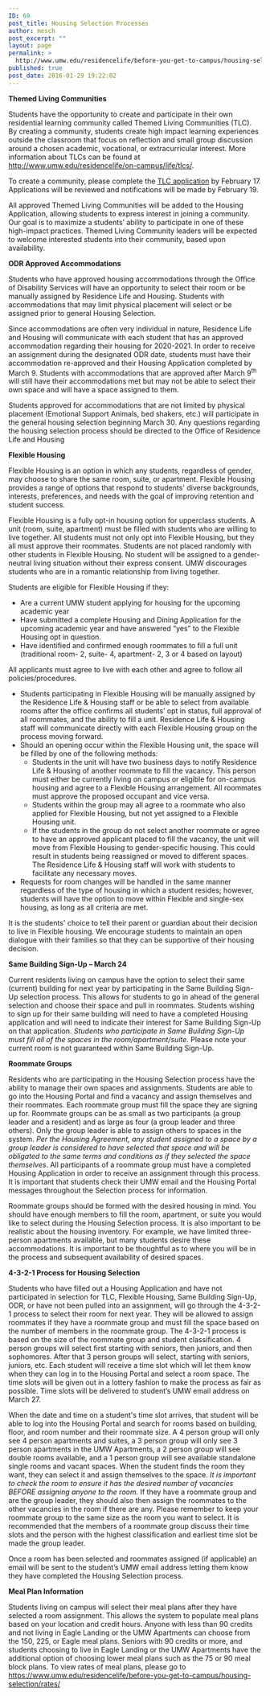 ```yaml
---
ID: 69
post_title: Housing Selection Processes
author: mesch
post_excerpt: ""
layout: page
permalink: >
  http://www.umw.edu/residencelife/before-you-get-to-campus/housing-selection/processes/
published: true
post_date: 2016-01-29 19:22:02
---
```

<strong>Themed Living Communities</strong>

Students have the opportunity to create and participate in their own residential learning community called Themed Living Communities (TLC). By creating a community, students create high impact learning experiences outside the classroom that focus on reflection and small group discussion around a chosen academic, vocational, or extracurricular interest. More information about TLCs can be found at <a href="http://www.umw.edu/residencelife/on-campus/life/tlcs/">http://www.umw.edu/residencelife/on-campus/life/tlcs/</a>.

To create a community, please complete the <a href="https://umw.presence.io/form/2020-2021-themed-living-community-tlc-application">TLC application</a> by February 17. Applications will be reviewed and notifications will be made by February 19.

All approved Themed Living Communities will be added to the Housing Application, allowing students to express interest in joining a community. Our goal is to maximize a students’ ability to participate in one of these high-impact practices. Themed Living Community leaders will be expected to welcome interested students into their community, based upon availability.

<strong>ODR Approved Accommodations</strong>

Students who have approved housing accommodations through the Office of Disability Services will have an opportunity to select their room or be manually assigned by Residence Life and Housing. Students with accommodations that may limit physical placement will select or be assigned prior to general Housing Selection.

Since accommodations are often very individual in nature, Residence Life and Housing will communicate with each student that has an approved accommodation regarding their housing for 2020-2021. In order to receive an assignment during the designated ODR date, students must have their accommodation re-approved and their Housing Application completed by March 9. Students with accommodations that are approved after March 9<sup>th</sup> will still have their accommodations met but may not be able to select their own space and will have a space assigned to them.

Students approved for accommodations that are not limited by physical placement (Emotional Support Animals, bed shakers, etc.) will participate in the general housing selection beginning March 30. Any questions regarding the housing selection process should be directed to the Office of Residence Life and Housing

<strong>Flexible Housing</strong>

Flexible Housing is an option in which any students, regardless of gender, may choose to share the same room, suite, or apartment. Flexible Housing provides a range of options that respond to students' diverse backgrounds, interests, preferences, and needs with the goal of improving retention and student success.

Flexible Housing is a fully opt-in housing option for upperclass students. A unit (room, suite, apartment) must be filled with students who are willing to live together. All students must not only opt into Flexible Housing, but they all must approve their roommates. Students are not placed randomly with other students in Flexible Housing. No student will be assigned to a gender-neutral living situation without their express consent. UMW discourages students who are in a romantic relationship from living together.

Students are eligible for Flexible Housing if they:
<ul>
 	<li>Are a current UMW student applying for housing for the upcoming academic year</li>
 	<li>Have submitted a complete Housing and Dining Application for the upcoming academic year and have answered “yes” to the Flexible Housing opt in question.</li>
 	<li>Have identified and confirmed enough roommates to fill a full unit (traditional room- 2, suite- 4, apartment- 2, 3 or 4 based on layout)</li>
</ul>
All applicants must agree to live with each other and agree to follow all policies/procedures.
<ul>
 	<li>Students participating in Flexible Housing will be manually assigned by the Residence Life &amp; Housing staff or be able to select from available rooms after the office confirms all students’ opt in status, full approval of all roommates, and the ability to fill a unit. Residence Life &amp; Housing staff will communicate directly with each Flexible Housing group on the process moving forward.</li>
 	<li>Should an opening occur within the Flexible Housing unit, the space will be filled by one of the following methods:
<ul>
 	<li>Students in the unit will have two business days to notify Residence Life &amp; Housing of another roommate to fill the vacancy. This person must either be currently living on campus or eligible for on-campus housing and agree to a Flexible Housing arrangement. All roommates must approve the proposed occupant and vice versa.</li>
 	<li>Students within the group may all agree to a roommate who also applied for Flexible Housing, but not yet assigned to a Flexible Housing unit.</li>
 	<li>If the students in the group do not select another roommate or agree to have an approved applicant placed to fill the vacancy, the unit will move from Flexible Housing to gender-specific housing. This could result in students being reassigned or moved to different spaces. The Residence Life &amp; Housing staff will work with students to facilitate any necessary moves.</li>
</ul>
</li>
 	<li>Requests for room changes will be handled in the same manner regardless of the type of housing in which a student resides; however, students will have the option to move within Flexible and single-sex housing, as long as all criteria are met.</li>
</ul>
It is the students' choice to tell their parent or guardian about their decision to live in Flexible housing. We encourage students to maintain an open dialogue with their families so that they can be supportive of their housing decision.

<strong>Same Building Sign-Up – March 24</strong>

Current residents living on campus have the option to select their same (current) building for next year by participating in the Same Building Sign-Up selection process. This allows for students to go in ahead of the general selection and choose their space and pull in roommates. Students wishing to sign up for their same building will need to have a completed Housing application and will need to indicate their interest for Same Building Sign-Up on that application. <em>Students who participate in Same Building Sign-Up must fill all of the spaces in the room/apartment/suite.</em> Please note your current room is not guaranteed within Same Building Sign-Up.

<strong>Roommate Groups</strong>

Residents who are participating in the Housing Selection process have the ability to manage their own spaces and assignments. Students are able to go into the Housing Portal and find a vacancy and assign themselves and their roommates. Each roommate group must fill the space they are signing up for. Roommate groups can be as small as two participants (a group leader and a resident) and as large as four (a group leader and three others). Only the group leader is able to assign others to spaces in the system. <em>Per the Housing Agreement, any student assigned to a space by a group leader is considered to have selected that space and will be obligated to the same terms and conditions as if they selected the space themselves</em>. All participants of a roommate group must have a completed Housing Application in order to receive an assignment through this process. It is important that students check their UMW email and the Housing Portal messages throughout the Selection process for information.

Roommate groups should be formed with the desired housing in mind. You should have enough members to fill the room, apartment, or suite you would like to select during the Housing Selection process. It is also important to be realistic about the housing inventory. For example, we have limited three-person apartments available, but many students desire these accommodations. It is important to be thoughtful as to where you will be in the process and subsequent availability of desired spaces.

<strong>4-3-2-1 Process for Housing Selection</strong>

Students who have filled out a Housing Application and have not participated in selection for TLC, Flexible Housing, Same Building Sign-Up, ODR, or have not been pulled into an assignment, will go through the 4-3-2-1 process to select their room for next year. They will be allowed to assign roommates if they have a roommate group and must fill the space based on the number of members in the roommate group. The 4-3-2-1 process is based on the size of the roommate group and student classification. 4 person groups will select first starting with seniors, then juniors, and then sophomores. After that 3 person groups will select, starting with seniors, juniors, etc. Each student will receive a time slot which will let them know when they can log in to the Housing Portal and select a room space. The time slots will be given out in a lottery fashion to make the process as fair as possible. Time slots will be delivered to student’s UMW email address on March 27.

When the date and time on a student's time slot arrives, that student will be able to log into the Housing Portal and search for rooms based on building, floor, and room number and their roommate size. A 4 person group will only see 4 person apartments and suites, a 3 person group will only see 3 person apartments in the UMW Apartments, a 2 person group will see double rooms available, and a 1 person group will see available standalone single rooms and vacant spaces. When the student finds the room they want, they can select it and assign themselves to the space. <em>It is important to check the room to ensure it has the desired number of vacancies BEFORE assigning anyone to the room.</em> If they have a roommate group and are the group leader, they should also then assign the roommates to the other vacancies in the room if there are any. Please remember to keep your roommate group to the same size as the room you want to select. It is recommended that the members of a roommate group discuss their time slots and the person with the highest classification and earliest time slot be made the group leader.

Once a room has been selected and roommates assigned (if applicable) an email will be sent to the student’s UMW email address letting them know they have completed the Housing Selection process.

<strong>Meal Plan Information</strong>

Students living on campus will select their meal plans after they have selected a room assignment. This allows the system to populate meal plans based on your location and credit hours. Anyone with less than 90 credits and not living in Eagle Landing or the UMW Apartments can choose from the 150, 225, or Eagle meal plans. Seniors with 90 credits or more, and students choosing to live in Eagle Landing or the UMW Apartments have the additional option of choosing lower meal plans such as the 75 or 90 meal block plans. To view rates of meal plans, please go to <a href="https://www.umw.edu/residencelife/before-you-get-to-campus/housing-selection/rates/">https://www.umw.edu/residencelife/before-you-get-to-campus/housing-selection/rates/</a>